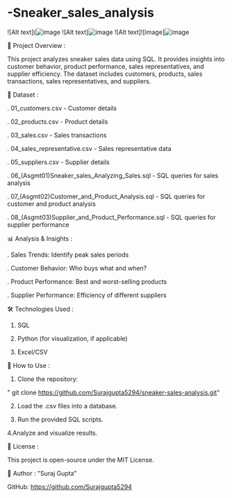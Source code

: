 # -Sneaker_sales_analysis

![Alt text](![image](https://github.com/user-attachments/assets/344593f0-90a3-48f0-8004-03ee73c419d6)
![Alt text]![image](https://github.com/user-attachments/assets/3177f9a3-adcf-4c12-828a-22b960c37d7f)
![Alt text]![image]![image](https://github.com/user-attachments/assets/a1101b99-a3c1-4e0f-bf19-fb0e46a4ffd6)



📌 Project Overview :

This project analyzes sneaker sales data using SQL. It provides insights into customer behavior, product performance, sales representatives, and supplier efficiency. The dataset includes customers, products, sales transactions, sales representatives, and suppliers.

📂 Dataset :

. 01_customers.csv - Customer details

. 02_products.csv - Product details

. 03_sales.csv - Sales transactions

. 04_sales_representative.csv - Sales representative data

. 05_suppliers.csv - Supplier details

. 06_(Asgmt01)Sneaker_sales_Analyzing_Sales.sql - SQL queries for sales analysis

. 07_(Asgmt02)Customer_and_Product_Analysis.sql - SQL queries for customer and product analysis

. 08_(Asgmt03)Supplier_and_Product_Performance.sql - SQL queries for supplier performance

📊 Analysis & Insights :

. Sales Trends: Identify peak sales periods

. Customer Behavior: Who buys what and when?

. Product Performance: Best and worst-selling products

. Supplier Performance: Efficiency of different suppliers

🛠️ Technologies Used :

1. SQL

2. Python (for visualization, if applicable)

3. Excel/CSV


🚀 How to Use :

1. Clone the repository:

" git clone https://github.com/Surajgupta5294/sneaker-sales-analysis.git"

2. Load the .csv files into a database.

3. Run the provided SQL scripts.

4.Analyze and visualize results.

📜 License :

  This project is open-source under the MIT License.

👤 Author :
"Suraj Gupta"





GitHub: https://github.com/Surajgupta5294




